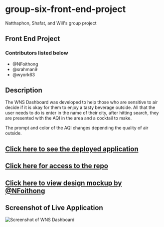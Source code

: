 # group-six-front-end-project
Natthaphon, Shafat, and Will's group project 

## Front End Project
### Contributors listed below 
- @NFoithong
- @srahman9
- @wyork63

## Description
The WNS Dashboard was developed to help those who are sensitive to air decide if it is okay for them to enjoy a tasty beverage outside. All that the user needs to do is enter in the name of their city, after hitting search, they are presented with the AQI in the area and a cocktail to make.

The prompt and color of the AQI changes depending the quality of air outside.


## [Click here to see the deployed application](https://wyork63.github.io/group-six-front-end-project/)

## [Click here for access to the repo](https://github.com/wyork63/group-six-front-end-project)

## [Click here to view design mockup by @NFoithong](https://www.figma.com/proto/mMEvOevtM9qiCogvtZoaD3/WNS-prototyping-responsive-v2?node-id=2%3A2&scaling=min-zoom&page-id=0%3A1&starting-point-node-id=2%3A2&show-proto-sidebar=1)


## Screenshot of Live Application 
![Screenshot of WNS Dashboard](/assets/WNS-dashboard-img.png)


